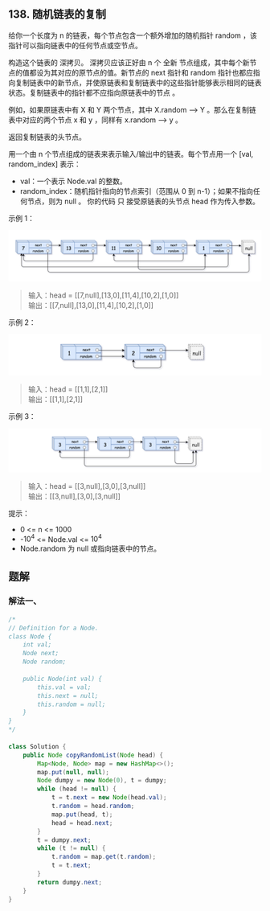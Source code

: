 ## 138. 随机链表的复制

给你一个长度为 n 的链表，每个节点包含一个额外增加的随机指针 random ，该指针可以指向链表中的任何节点或空节点。

构造这个链表的 深拷贝。 深拷贝应该正好由 n 个 全新 节点组成，其中每个新节点的值都设为其对应的原节点的值。新节点的 next 指针和 random 指针也都应指向复制链表中的新节点，并使原链表和复制链表中的这些指针能够表示相同的链表状态。复制链表中的指针都不应指向原链表中的节点 。

例如，如果原链表中有 X 和 Y 两个节点，其中 X.random --> Y 。那么在复制链表中对应的两个节点 x 和 y ，同样有 x.random --> y 。

返回复制链表的头节点。

用一个由 n 个节点组成的链表来表示输入/输出中的链表。每个节点用一个 [val, random_index] 表示：

- val：一个表示 Node.val 的整数。
- random_index：随机指针指向的节点索引（范围从 0 到 n-1）；如果不指向任何节点，则为  null 。
你的代码 只 接受原链表的头节点 head 作为传入参数。

 

示例 1：

![e1](./figs/e1.png)

>输入：head = \[[7,null],[13,0],[11,4],[10,2],[1,0]]  
>输出：\[[7,null],[13,0],[11,4],[10,2],[1,0]]  


示例 2：

![e2](./figs/e2.png)

>输入：head = \[[1,1],[2,1]]  
>输出：\[[1,1],[2,1]]  


示例 3：

![e3](./figs/e3.png)

>输入：head = \[[3,null],[3,0],[3,null]]  
>输出：\[[3,null],[3,0],[3,null]]  
 

提示：

- 0 <= n <= 1000
- -$10^4$ <= Node.val <= $10^4$
- Node.random 为 null 或指向链表中的节点。


## 题解

### 解法一、

```java
/*
// Definition for a Node.
class Node {
    int val;
    Node next;
    Node random;

    public Node(int val) {
        this.val = val;
        this.next = null;
        this.random = null;
    }
}
*/

class Solution {
    public Node copyRandomList(Node head) {
        Map<Node, Node> map = new HashMap<>();
        map.put(null, null);
        Node dumpy = new Node(0), t = dumpy;
        while (head != null) {
            t = t.next = new Node(head.val);
            t.random = head.random;
            map.put(head, t);
            head = head.next;
        }
        t = dumpy.next;
        while (t != null) {
            t.random = map.get(t.random);
            t = t.next;
        }
        return dumpy.next;
    }
}
```